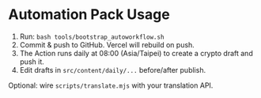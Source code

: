 # Automation Pack Usage
1) Run: `bash tools/bootstrap_autoworkflow.sh`
2) Commit & push to GitHub. Vercel will rebuild on push.
3) The Action runs daily at 08:00 (Asia/Taipei) to create a crypto draft and push it.
4) Edit drafts in `src/content/daily/...` before/after publish.

Optional: wire `scripts/translate.mjs` with your translation API.
